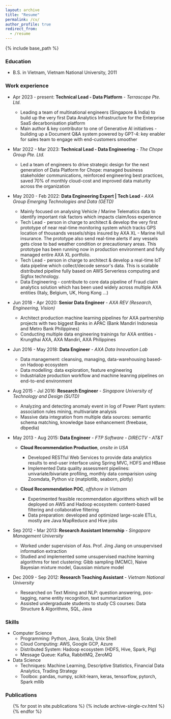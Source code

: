 ```yaml
---
layout: archive
title: "Resume"
permalink: /cv/
author_profile: true
redirect_from:
  - /resume
---
```


{% include base_path %}

### Education
* B.S. in Vietnam, Vietnam National University, 2011

### Work experience

* Apr 2023 - present: <b>Technical Lead - Data Platform</b> - <i>Terrascope Pte. Ltd.</i>
  * Leading a team of multinational engineers (Singapore & India) to build up the very first Data Analytics Infrastructure for the Enterprise SaaS decarbonisation platform
  * Main author & key contributor to one of Generative AI initiatives - building up a Document Q&A system powered by GPT-4: key enabler for sales team to engage with end-customers smoother

* Mar 2022 - Mar 2023: <b>Technical Lead - Data Engineering</b> - <i>The Chope Group Pte. Ltd.</i>
  * Led a team of engineers to drive strategic design for the next generation of Data Platform for Chope: managed business stakeholder communications, reinforced engineering best practices, saved 70% of monthly cloud-cost and improved data maturity across the organization

* May 2020 - Feb 2022: <b>Data Engineering Expert | Tech Lead</b> - <i>AXA Group Emerging Technologies and Data (GETD)</i>
  * Mainly focused on analysing Vehicle / Marine Telematics data to identify important risk factors which impacts claim/loss experience
  * Tech Lead - person in charge to architect & develop the very first prototype of near real-time monitoring system which tracks GPS location of thousands vessels/ships insured by AXA XL - Marine Hull insurance. The prototype also send real-time alerts if any vessels gets close to bad weather condition or precautionary areas. This prototype has been running now in production environment and fully managed entire AXA XL portfolio.
  * Tech Lead - person in charge to architect & develop a real-time IoT data pipeline which collect/decode sensor's data. This is scalable distributed pipeline fully based on AWS Serverless computing and Sigfox technology.
  * Data Engineering - contribute to core data pipeline of Fraud claim analytics solution which has been used widely across multiple AXA entities (Italy, Belgium, UK, Hong Kong ...)

* Jun 2018 - Apr 2020: <b>Senior Data Engineer</b> - <i>AXA REV (Research, Engineering, Vision)</i>
  * Architect production machine learning pipelines for AXA partnership projects with two biggest Banks in APAC (Bank Mandiri Indonesia and Metro Bank Philippines)
  * Conducting multiple data engineering trainings for AXA entities - Krungthai AXA, AXA Mandiri, AXA Philippines

* Jun 2016 - May 2018: <b>Data Engineer</b> - <i>AXA Data Innovation Lab</i>
  * Data management: cleansing, managing, data-warehousing based-on Hadoop ecosystem 
  * Data modelling: data exploration, feature engineering
  * Industrialize production workflow and machine leanring pipelines on end-to-end environment 

* Aug 2015 - Jul 2016: <b>Research Engineer</b> - <i>Singapore University of Technology and Design (SUTD)</i>
  * Analyzing and detecting anomaly event in log of  Power Plant system: association rules mining, multivariate analysis
  * Massive data integration from multiple data sources: semantic schema matching, knowledge base enhancement (freebase, dbpedia)
  
* May 2013 - Aug 2015: <b>Data Engineer</b> - <i>FTP Software - DIRECTV - AT&T</i>
  * <b>Cloud Recommendation Production</b>, <i>onsite in USA</i>
    * Developed RESTful Web Services to provide data analytics results to end-user interface using Spring MVC, HDFS and HBase
    * Implemented Data quality assessment pipelines: univariate/bivariate profiling, monthly data comparision using Zoomdata, Python viz (matplotlib, seaborn, plotly)

  * <b>Cloud Recommendation POC</b>, <i>offshore in Vietnam</i>
    * Experimented feasible recommendation algorithms which will be deployed on AWS and Hadoop ecosystem: content-based filtering and collaborative filtering
    * Data preparation: developed and optimized large-scale ETLs, mostly are Java MapReduce and Hive jobs

* Sep 2012 - Mar 2013: <b>Research Assistant Internship</b> - <i>Singapore Management University</i>
  * Worked under supervision of Ass. Prof. Jing Jiang on unsupervised information extraction
  * Studied and implemented some unsupervised machine learning algorithms for text clustering: Gibb sampling (MCMC), Naive Bayesian mixture model, Gaussian mixture model

* Dec 2009 - Sep 2012: <b>Research Teaching Assistant</b> - <i>Vietnam National University</i>
  * Researched on Text Mining and NLP: question answering, pos-tagging, name entity recognition, text summarization
  * Assisted undergraduate students to study CS courses: Data Structure & Algorithms, SQL, Java

### Skills
* Computer Science
  * Programming: Python, Java, Scala, Unix Shell
  * Cloud Computing: AWS, Google GCP, Azure
  * Distributed System: Hadoop ecosystem (HDFS, Hive, Spark, Pig)
  * Message Queue: Kafka, RabbitMQ, ZeroMQ
* Data Science
  * Techniques: Machine Learning, Descriptive Statistics, Financial Data Analytics, Trading Strategy
  * Toolbox: pandas, numpy, scikit-learn, keras, tensorflow, pytorch, Spark mllib

### Publications
  <ul>{% for post in site.publications %}
    {% include archive-single-cv.html %}
  {% endfor %}</ul>
